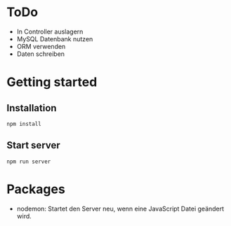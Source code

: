 # ToDo

- In Controller auslagern
- MySQL Datenbank nutzen
- ORM verwenden
- Daten schreiben

# Getting started

## Installation

```
npm install
```

## Start server

```
npm run server
```

# Packages

- nodemon: Startet den Server neu, wenn eine JavaScript Datei geändert wird.